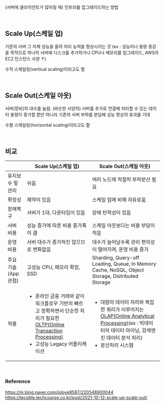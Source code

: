 (서버에 클라이언트가 많아질 때) 인프라를 업그레이드하는 방법

<br/>

## Scale Up(스케일 업)
기존의 서버 그 자체 성능을 올려 처리 능력을 향상시키는 것 (ex : 성능이나 용량 증강을 목적으로 하나의 서버에 디스크를 추가하거나 CPU나 메모리를 업그레이드, AWS의 EC2 인스턴스 사양 ↑)

수직 스케일링(vertical scaling)이라고도 함

<br/>

## Scale Out(스케일 아웃)
서버(장비)의 대수를 늘림. (비슷한 사양의) 서버를 추가로 연결해 처리할 수 있는 데이터 용량이 증가할 뿐만 아니라 기존의 서버 부하를 분담해 성능 향상의 효과를 기대

수평 스케일링(horizontal scaling)이라고도 함

<br/>

## 비교
||Scale Up(스케일 업)|Scale Out(스케일 아웃)|
|---|---|---|
|유지보수 및 관리|쉬움|여러 노드에 적절히 부하분산 필요|
|확장성|제약이 있음|스케일 업에 비해 자유로움|
|장애복구|서버가 1대, 다운타임이 있음|장애 탄력성이 있음|
|서버 비용|성능 증가에 따른 비용 증가폭이 큼|스케일 아웃보다는 비용 부담이 적음|
|운영 비용|서버 대수가 증가하진 않으므로 변화없음|대수가 늘어날수록 관리 편의성이 떨어지며, 운영 비용 증가|
|주요 기술(App 관점)|고성능 CPU, 메모리 확장, SSD|Sharding, Query-off Loading, Queue, In Memory Cache, NoSQL, Object Storage, Distributed Storage|
|적용|<ul><li>온라인 금융 거래와 같이 워크플로우 기반의 빠르고 정확하면서 단순한 처리가 필요한 [OLTP(Online Transaction Processing)](https://github.com/jaehoo1/tmi/tree/main/OLTP%2C%20OLAP#oltponline-transaction-processing)</li><li>고성능 Legacy 어플리케이션</li></ul>|<ul><li>대량의 데이터 처리와 복잡한 쿼리가 이루어지는 [OLAP(Online Analytical Processing)](https://github.com/jaehoo1/tmi/tree/main/OLTP%2C%20OLAP#olaponline-analytical-processing)(ex : 빅데이터의 데이터 마이닝, 검색엔진 데이터 분석 처리)</li><li>분산처리 시스템</li></ul>|

<br/>

### Reference
https://m.blog.naver.com/islove8587/220548900044  
https://tecoble.techcourse.co.kr/post/2021-10-12-scale-up-scale-out/